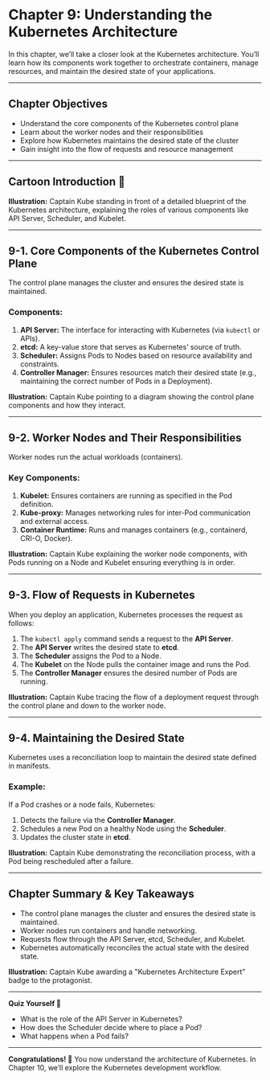 # Chapter 9: Understanding the Kubernetes Architecture

In this chapter, we’ll take a closer look at the Kubernetes architecture. You’ll learn how its components work together to orchestrate containers, manage resources, and maintain the desired state of your applications.

---

## Chapter Objectives

- Understand the core components of the Kubernetes control plane
- Learn about the worker nodes and their responsibilities
- Explore how Kubernetes maintains the desired state of the cluster
- Gain insight into the flow of requests and resource management

---

## Cartoon Introduction 🎨

**Illustration:**
Captain Kube standing in front of a detailed blueprint of the Kubernetes architecture, explaining the roles of various components like API Server, Scheduler, and Kubelet.

---

## 9-1. Core Components of the Kubernetes Control Plane

The control plane manages the cluster and ensures the desired state is maintained.

### Components:
1. **API Server:** The interface for interacting with Kubernetes (via `kubectl` or APIs).
2. **etcd:** A key-value store that serves as Kubernetes’ source of truth.
3. **Scheduler:** Assigns Pods to Nodes based on resource availability and constraints.
4. **Controller Manager:** Ensures resources match their desired state (e.g., maintaining the correct number of Pods in a Deployment).

**Illustration:**
Captain Kube pointing to a diagram showing the control plane components and how they interact.

---

## 9-2. Worker Nodes and Their Responsibilities

Worker nodes run the actual workloads (containers).

### Key Components:
1. **Kubelet:** Ensures containers are running as specified in the Pod definition.
2. **Kube-proxy:** Manages networking rules for inter-Pod communication and external access.
3. **Container Runtime:** Runs and manages containers (e.g., containerd, CRI-O, Docker).

**Illustration:**
Captain Kube explaining the worker node components, with Pods running on a Node and Kubelet ensuring everything is in order.

---

## 9-3. Flow of Requests in Kubernetes

When you deploy an application, Kubernetes processes the request as follows:
1. The `kubectl apply` command sends a request to the **API Server**.
2. The **API Server** writes the desired state to **etcd**.
3. The **Scheduler** assigns the Pod to a Node.
4. The **Kubelet** on the Node pulls the container image and runs the Pod.
5. The **Controller Manager** ensures the desired number of Pods are running.

**Illustration:**
Captain Kube tracing the flow of a deployment request through the control plane and down to the worker node.

---

## 9-4. Maintaining the Desired State

Kubernetes uses a reconciliation loop to maintain the desired state defined in manifests.

### Example:
If a Pod crashes or a node fails, Kubernetes:
1. Detects the failure via the **Controller Manager**.
2. Schedules a new Pod on a healthy Node using the **Scheduler**.
3. Updates the cluster state in **etcd**.

**Illustration:**
Captain Kube demonstrating the reconciliation process, with a Pod being rescheduled after a failure.

---

## Chapter Summary & Key Takeaways

- The control plane manages the cluster and ensures the desired state is maintained.
- Worker nodes run containers and handle networking.
- Requests flow through the API Server, etcd, Scheduler, and Kubelet.
- Kubernetes automatically reconciles the actual state with the desired state.

**Illustration:**
Captain Kube awarding a "Kubernetes Architecture Expert" badge to the protagonist.

---

**Quiz Yourself 🤔**
- What is the role of the API Server in Kubernetes?
- How does the Scheduler decide where to place a Pod?
- What happens when a Pod fails?

---

**Congratulations! 🎉** You now understand the architecture of Kubernetes. In Chapter 10, we’ll explore the Kubernetes development workflow.
